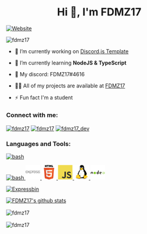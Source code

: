 <h1 align="center">Hi 👋, I'm FDMZ17</h1>

[![Website](https://img.shields.io/website?label=FDMZ17.repl.co&style=for-the-badge&url=https://fdmz17.repl.co/)](https://fdmz17.repl.co/)


<p align="left"> <img src="https://komarev.com/ghpvc/?username=fdmz17&label=Profile%20views&color=0e75b6&style=flat" alt="fdmz17" /> </p>

- 🔭 I’m currently working on [Discord.js Template](https://github.com/FDMZ17/discord.js-bot)

- 🌱 I’m currently learning **NodeJS & TypeScript**

- 💬 My discord: FDMZ17#4616

- 👨‍💻 All of my projects are available at [FDMZ17](https://fdmz17.repl.co)

- ⚡ Fun fact I'm a student

<h3 align="left">Connect with me:</h3>
<p align="left">
<a href="https://codepen.io/fdmz17" target="blank"><img align="center" src="https://raw.githubusercontent.com/rahuldkjain/github-profile-readme-generator/master/src/images/icons/Social/codepen.svg" alt="fdmz17" height="30" width="40" /></a>
<a href="https://codesandbox.com/fdmz17" target="blank"><img align="center" src="https://cdn.jsdelivr.net/npm/simple-icons@3.0.1/icons/codesandbox.svg" alt="fdmz17" height="30" width="40" /></a>
<a href="https://www.hackerrank.com/fdmz17_dev" target="blank"><img align="center" src="https://raw.githubusercontent.com/rahuldkjain/github-profile-readme-generator/master/src/images/icons/Social/hackerrank.svg" alt="fdmz17_dev" height="30" width="40" /></a>
</p>

<h3 align="left">Languages and Tools:</h3>
<p align="left"> <a href="https://www.gnu.org/software/bash/" target="_blank"> <img src="https://www.vectorlogo.zone/logos/gnu_bash/gnu_bash-icon.svg" alt="bash" width="40" height="40"/> </a> <p align="left"> <a href="https://www.electronjs.org/" target="_blank"> <img src="https://www.vectorlogo.zone/logos/electronjs/electronjs-icon.svg" alt="bash" width="40" height="40"/> </a> <a href="https://expressjs.com" target="_blank"> <img src="https://raw.githubusercontent.com/devicons/devicon/master/icons/express/express-original-wordmark.svg" alt="express" width="40" height="40"/> </a> <a href="https://www.w3.org/html/" target="_blank"> <img src="https://raw.githubusercontent.com/devicons/devicon/master/icons/html5/html5-original-wordmark.svg" alt="html5" width="40" height="40"/> </a> <a href="https://developer.mozilla.org/en-US/docs/Web/JavaScript" target="_blank"> <img src="https://raw.githubusercontent.com/devicons/devicon/master/icons/javascript/javascript-original.svg" alt="javascript" width="40" height="40"/> </a> <a href="https://www.linux.org/" target="_blank"> <img src="https://raw.githubusercontent.com/devicons/devicon/master/icons/linux/linux-original.svg" alt="linux" width="40" height="40"/> </a> <a href="https://nodejs.org" target="_blank"> <img src="https://raw.githubusercontent.com/devicons/devicon/master/icons/nodejs/nodejs-original-wordmark.svg" alt="nodejs" width="40" height="40"/> </a> </p>

[![Expressbin](https://github-readme-stats.vercel.app/api/pin/?username=FDMZ17&repo=expressbin&theme=radical)](https://github.com/FDMZ17/expressbin)

[![FDMZ17's github stats](https://github-readme-stats.vercel.app/api?username=FDMZ17&count_private=true&include_all_commits=true&theme=radical)](https://github.com/FDMZ17)


<p><img align="center" src="https://github-readme-stats.vercel.app/api/top-langs?username=fdmz17&show_icons=true&locale=en&layout=compact" alt="fdmz17" /></p>


<p><img align="center" src="https://github-readme-streak-stats.herokuapp.com/?user=fdmz17&" alt="fdmz17" /></p>
